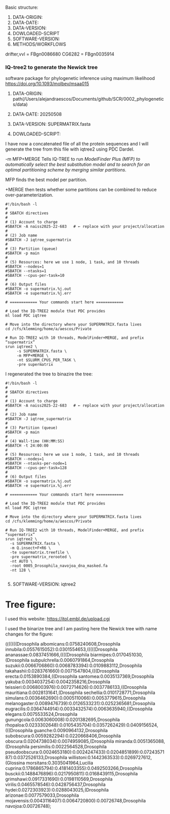 Basic structure:
1.  DATA-ORIGIN:
2.  DATA-DATE:
3.  DATA-VERSION:
4.  DOWLOADED-SCRIPT
5.  SOFTWARE-VERSION:
6.  METHODS/WORKFLOWS

drifter,vvl = FBgn0086680
CG6282 = FBgn0035914

### IQ-tree2 to generate the Newick tree
software package for phylogenetic inference using maximum likelihood
https://doi.org/10.1093/molbev/msaa015

1.  DATA-ORIGIN:
path(/Users/alejandraescos/Documents/github/SCR/0002_phylogenetics/data)

2.  DATA-DATE:
20250508

3.  DATA-VERSION:
SUPERMATRIX.fasta

4.  DOWLOADED-SCRIPT:

I have now a concatenated file of all the protein sequences and I will generate the tree from this file with iqtree2 using PDC Dardel.

-m MFP+MERGE
Tells IQ-TREE to run *ModelFinder Plus (MFP) to automatically select the best substitution model and to search for an optimal partitioning scheme by merging similar partitions*.

MFP finds the best model per partition.

+MERGE then tests whether some partitions can be combined to reduce over-parameterization.

```pdc darcel
#!/bin/bash -l
#
# SBATCH directives
#
# (1) Account to charge
#SBATCH -A naiss2025-22-683   # ← replace with your project/allocation
#
# (2) Job name
#SBATCH -J iqtree_supermatrix
#
# (3) Partition (queue)
#SBATCH -p main
#
# (5) Resources: here we use 1 node, 1 task, and 10 threads
#SBATCH --nodes=1
#SBATCH --ntasks=1
#SBATCH --cpus-per-task=10
#
# (6) Output files
#SBATCH -o supermatrix.%j.out
#SBATCH -e supermatrix.%j.err

# ============ Your commands start here ============

# Load the IQ‐TREE2 module that PDC provides
ml load PDC iqtree

# Move into the directory where your SUPERMATRIX.fasta lives
cd /cfs/klemming/home/a/aescos/Private

# Run IQ‐TREE2 with 10 threads, ModelFinder+MERGE, and prefix “supermatrix”
srun iqtree2 \
     -s SUPERMATRIX.fasta \
     -m MFP+MERGE \
     -nt $SLURM_CPUS_PER_TASK \
     -pre supermatrix
```

I regenerated the tree to binazire the tree:

```
#!/bin/bash -l
#
# SBATCH directives
#
# (1) Account to charge
#SBATCH -A naiss2025-22-683   # ← replace with your project/allocation
#
# (2) Job name
#SBATCH -J iqtree_supermatrix
#
# (3) Partition (queue)
#SBATCH -p main
#
# (4) Wall-time (HH:MM:SS)
#SBATCH -t 24:00:00
#
# (5) Resources: here we use 1 node, 1 task, and 10 threads
#SBATCH --nodes=1
#SBATCH --ntasks-per-node=1
#SBATCH --cpus-per-task=128
#
# (6) Output files
#SBATCH -o supermatrix.%j.out
#SBATCH -e supermatrix.%j.err

# ============ Your commands start here ============

# Load the IQ‐TREE2 module that PDC provides
ml load PDC iqtree

# Move into the directory where your SUPERMATRIX.fasta lives
cd /cfs/klemming/home/a/aescos/Private

# Run IQ‐TREE2 with 10 threads, ModelFinder+MERGE, and prefix “supermatrix”
srun iqtree2 \
  -s SUPERMATRIX.fasta \
  -m Q.insect+F+R6 \
  -te supermatrix.treefile \
  -pre supermatrix_rerooted \
  -nt AUTO \
  -root 0005_Drosophila_navojoa_dna_masked.fa
  -nt 128 \


```
5.  SOFTWARE-VERSION:
iqtree2

# Tree figure:

I used this website: https://itol.embl.de/upload.cgi

I used the binarize tree and I am pasting here the Newick tree with name changes for the figure:

(((((((Drosophila albomicans:0.0758240608,Drosophila innubila:0.0557615052):0.0301554653,(((((Drosophila ananassae:0.0837451666,((((Drosophila biarmipes:0.0170451030,(Drosophila subpulchrella:0.0060791864,Drosophila suzukii:0.0066706860):0.0068783394):0.0109883112,Drosophila takahashii:0.0283761660):0.0071547804,(((Drosophila erecta:0.0153890384,((Drosophila santomea:0.0035137369,Drosophila yakuba:0.0034037254):0.0042358216,Drosophila teissieri:0.0068003976):0.0072714626):0.0037786133,((Drosophila mauritiana:0.0028131641,(Drosophila sechellia:0.0101728771,Drosophila simulans:0.0036462690):0.0005110066):0.0053779615,Drosophila melanogaster:0.0089476739):0.0126533231):0.0252365681,Drosophila eugracilis:0.0364744914):0.0033432574):0.0063635940,((Drosophila elegans:0.0075533524,Drosophila gunungcola:0.0063060008):0.0201382695,Drosophila rhopaloa:0.0233302648):0.0105435704):0.0357262429):0.0409156524,(((Drosophila guanche:0.0090964132,Drosophila subobscura:0.0059282294):0.0220668406,Drosophila obscura:0.0204738034):0.0074959085,(Drosophila miranda:0.0051365088,(Drosophila persimilis:0.0022564528,Drosophila pseudoobscura:0.0024653180):0.0024247433):0.0204851899):0.0724357187):0.0372526133,Drosophila willistoni:0.1442363533):0.0269727612,(Glossina morsitans:0.3035041964,Lucilia cuprina:0.1786865794):0.4181403355):0.0492503266,Drosophila busckii:0.1488476896):0.0217950811):0.0168439115,Drosophila grimshawi:0.0917331690):0.0198110569,Drosophila virilis:0.0465578546):0.0428756437,Drosophila hydei:0.0272303923):0.0288043025,(Drosophila arizonae:0.0077579033,Drosophila mojavensis:0.0043116407):0.0064720800):0.00726748,Drosophila navojoa:0.00726748);
